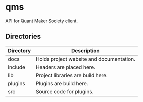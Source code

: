 # qms
API for Quant Maker Society client.

## Directories

| Directory | Description                              |
|-----------|------------------------------------------|
| docs      | Holds project website and documentation. |
| include   | Headers are placed here.                 |
| lib       | Project libraries are build here.        |
| plugins   | Plugins are build here.                  |
| src       | Source code for plugins.                 |
